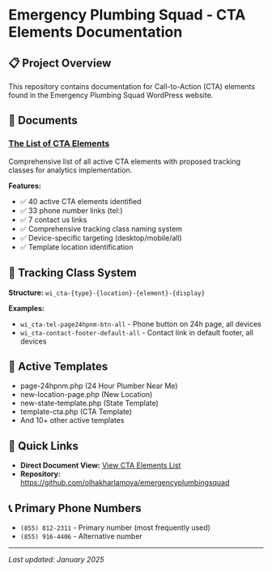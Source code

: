 # Emergency Plumbing Squad - CTA Elements Documentation

## 📋 Project Overview
This repository contains documentation for Call-to-Action (CTA) elements found in the Emergency Plumbing Squad WordPress website.

## 📄 Documents

### [The List of CTA Elements](./The%20list%20of%20CTA%20Elements.md)
Comprehensive list of all active CTA elements with proposed tracking classes for analytics implementation.

**Features:**
- ✅ 40 active CTA elements identified
- ✅ 33 phone number links (tel:)
- ✅ 7 contact us links
- ✅ Comprehensive tracking class naming system
- ✅ Device-specific targeting (desktop/mobile/all)
- ✅ Template location identification

## 🎯 Tracking Class System

**Structure:** `wi_cta-{type}-{location}-{element}-{display}`

**Examples:**
- `wi_cta-tel-page24hpnm-btn-all` - Phone button on 24h page, all devices
- `wi_cta-contact-footer-default-all` - Contact link in default footer, all devices

## 📱 Active Templates
- page-24hpnm.php (24 Hour Plumber Near Me)
- new-location-page.php (New Location)
- new-state-template.php (State Template)
- template-cta.php (CTA Template)
- And 10+ other active templates

## 🔗 Quick Links
- **Direct Document View:** [View CTA Elements List](./The%20list%20of%20CTA%20Elements.md)
- **Repository:** https://github.com/olhakharlamova/emergencyplumbingsquad

## 📞 Primary Phone Numbers
- `(855) 812-2311` - Primary number (most frequently used)
- `(855) 916-4406` - Alternative number

---
*Last updated: January 2025*